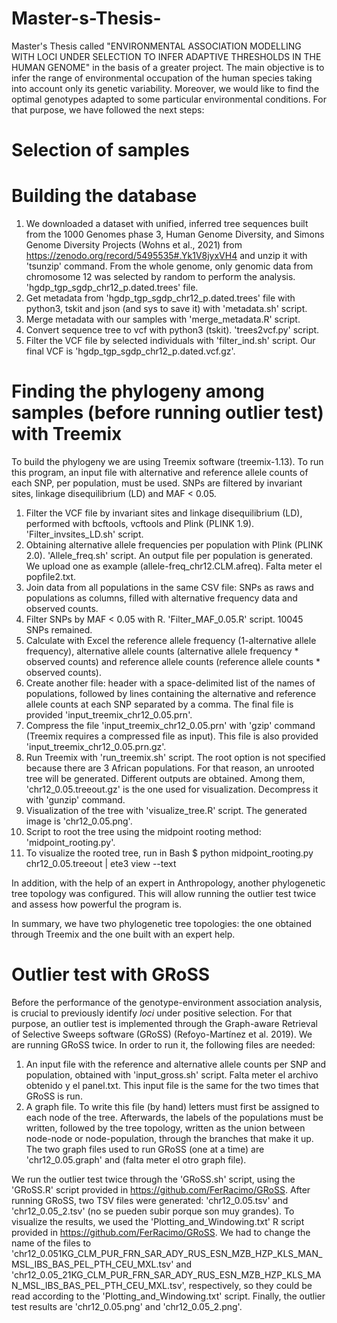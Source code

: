 # Master-s-Thesis-
Master's Thesis called "ENVIRONMENTAL ASSOCIATION MODELLING WITH LOCI UNDER SELECTION TO INFER ADAPTIVE THRESHOLDS IN THE HUMAN GENOME" in the basis of a greater project.
The main objective is to infer the range of environmental occupation of the human species taking into account only its genetic variability. Moreover, we would like to find the optimal genotypes adapted to some particular environmental conditions. For that purpose, we have followed the next steps:

# Selection of samples


# Building the database 
1. We downloaded a dataset with unified, inferred tree sequences built from the 1000 Genomes phase 3, Human Genome Diversity, and Simons Genome Diversity Projects (Wohns et al., 2021) from https://zenodo.org/record/5495535#.Yk1V8jyxVH4 and unzip it with 'tsunzip' command. From the whole genome, only genomic data from chromosome 12 was selected by random to perform the analysis. 'hgdp_tgp_sgdp_chr12_p.dated.trees' file.
2. Get metadata from 'hgdp_tgp_sgdp_chr12_p.dated.trees' file with python3, tskit and json (and sys to save it) with 'metadata.sh' script.
3. Merge metadata with our samples with 'merge_metadata.R' script.
4. Convert sequence tree to vcf with python3 (tskit). 'trees2vcf.py' script.
5. Filter the VCF file by selected individuals with 'filter_ind.sh' script. Our final VCF is 'hgdp_tgp_sgdp_chr12_p.dated.vcf.gz'.

# Finding the phylogeny among samples (before running outlier test) with Treemix
To build the phylogeny we are using Treemix software (treemix-1.13). To run this program, an input file with alternative and reference allele counts of each SNP, per population, must be used. SNPs are filtered by invariant sites, linkage disequilibrium (LD) and MAF < 0.05.
1. Filter the VCF file by invariant sites and linkage disequilibrium (LD), performed with bcftools, vcftools and Plink (PLINK 1.9). 'Filter_invsites_LD.sh' script. 
2. Obtaining alternative allele frequencies per population with Plink (PLINK 2.0). 'Allele_freq.sh' script. An output file per population is generated. We upload one as example (allele-freq_chr12.CLM.afreq). Falta meter el popfile2.txt. 
3. Join data from all populations in the same CSV file: SNPs as raws and populations as columns, filled with alternative frequency data and observed counts. 
4. Filter SNPs by MAF < 0.05 with R. 'Filter_MAF_0.05.R' script. 10045 SNPs remained. 
5. Calculate with Excel the reference allele frequency (1-alternative allele frequency), alternative allele counts (alternative allele frequency * observed counts) and reference allele counts (reference allele counts * observed counts). 
6. Create another file: header with a space-delimited list of the names of populations, followed by lines containing the alternative and reference allele counts at each SNP separated by a comma. The final file is provided 'input_treemix_chr12_0.05.prn'.
7. Compress the file 'input_treemix_chr12_0.05.prn' with 'gzip' command (Treemix requires a compressed file as input). This file is also provided 'input_treemix_chr12_0.05.prn.gz'.
8. Run Treemix with 'run_treemix.sh' script. The root option is not specified because there are 3 African populations. For that reason, an unrooted tree will be generated. Different outputs are obtained. Among them, 'chr12_0.05.treeout.gz' is the one used for visualization. Decompress it with 'gunzip' command. 
9. Visualization of the tree with 'visualize_tree.R' script. The generated image is 'chr12_0.05.png'. 
10. Script to root the tree using the midpoint rooting method: 'midpoint_rooting.py'. 
11. To visualize the rooted tree, run in Bash $ python midpoint_rooting.py chr12_0.05.treeout | ete3 view --text

In addition, with the help of an expert in Anthropology, another phylogenetic tree topology was configured. This will allow running the outlier test twice and assess how powerful the program is. 

In summary, we have two phylogenetic tree topologies: the one obtained through Treemix and the one built with an expert help. 

# Outlier test with GRoSS 
Before the performance of the genotype-environment association analysis, is crucial to previously identify *loci* under positive selection. For that purpose, an outlier test is implemented through the Graph-aware Retrieval of Selective Sweeps software (GRoSS) (Refoyo-Martínez et al. 2019). We are running GRoSS twice. In order to run it, the following files are needed:
1. An input file with the reference and alternative allele counts per SNP and population, obtained with 'input_gross.sh' script. Falta meter el archivo obtenido y el panel.txt. This input file is the same for the two times that GRoSS is run. 
2. A graph file. To write this file (by hand) letters must first be assigned to each node of the tree. Afterwards, the labels of the populations must be written, followed by the tree topology, written as the union between node-node or node-population, through the branches that make it up. The two graph files used to run GRoSS (one at a time) are 'chr12_0.05.graph' and (falta meter el otro graph file).

We run the outlier test twice through the 'GRoSS.sh' script, using the 'GRoSS.R' script provided in https://github.com/FerRacimo/GRoSS. After running GRoSS, two TSV files were generated: 'chr12_0.05.tsv' and 'chr12_0.05_2.tsv' (no se pueden subir porque son muy grandes). To visualize the results, we used the 'Plotting_and_Windowing.txt' R script provided in https://github.com/FerRacimo/GRoSS. We had to change the name of the files to 'chr12_0.051KG_CLM_PUR_FRN_SAR_ADY_RUS_ESN_MZB_HZP_KLS_MAN_MSL_IBS_BAS_PEL_PTH_CEU_MXL.tsv' and 'chr12_0.05_21KG_CLM_PUR_FRN_SAR_ADY_RUS_ESN_MZB_HZP_KLS_MAN_MSL_IBS_BAS_PEL_PTH_CEU_MXL.tsv', respectively, so they could be read according to the 'Plotting_and_Windowing.txt' script. Finally, the outlier test results are 'chr12_0.05.png' and 'chr12_0.05_2.png'.

